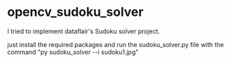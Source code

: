 # opencv_sudoku_solver

I tried to implement dataflair's Sudoku solver project.

just install the required packages and run the sudoku_solver.py file 
with the command "py sudoku_solver --i sudoku1.jpg"

